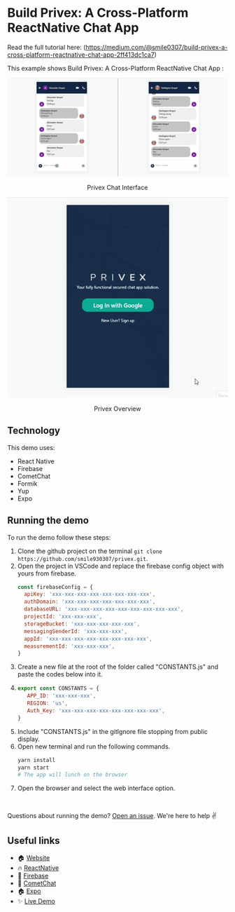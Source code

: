 # Build Privex: A Cross-Platform ReactNative Chat App


Read the full tutorial here: (https://medium.com/@smile0307/build-privex-a-cross-platform-reactnative-chat-app-2ff413dc1ca7)

This example shows Build Privex: A Cross-Platform ReactNative Chat App
:

![The ChatScreen](./screenshots/0.gif)

<center><figcaption>Privex Chat Interface</figcaption></center>

![The HomeScreen](./screenshots/1.gif)

<center><figcaption>Privex Overview</figcaption></center>

## Technology

This demo uses:

- React Native
- Firebase
- CometChat
- Formik
- Yup
- Expo

## Running the demo

To run the demo follow these steps:

1. Clone the github project on the terminal `git clone https://github.com/smile930307/privex.git`.
2. Open the project in VSCode and replace the firebase config object with yours from firebase.
   ```js
   const firebaseConfig = {
     apiKey: 'xxx-xxx-xxx-xxx-xxx-xxx-xxx-xxx',
     authDomain: 'xxx-xxx-xxx-xxx-xxx-xxx-xxx',
     databaseURL: 'xxx-xxx-xxx-xxx-xxx-xxx-xxx-xxx-xxx',
     projectId: 'xxx-xxx-xxx',
     storageBucket: 'xxx-xxx-xxx-xxx-xxx',
     messagingSenderId: 'xxx-xxx-xxx',
     appId: 'xxx-xxx-xxx-xxx-xxx-xxx-xxx-xxx',
     measurementId: 'xxx-xxx-xxx',
   }
   ```
3. Create a new file at the root of the folder called "CONSTANTS.js" and paste the codes below into it.
3. ```js
   export const CONSTANTS = {
      APP_ID: 'xxx-xxx-xxx',
      REGION: 'us',
      Auth_Key: 'xxx-xxx-xxx-xxx-xxx-xxx-xxx-xxx',
   }
   ```
4. Include "CONSTANTS.js" in the gitIgnore file stopping from public display. 
3. Open new terminal and run the following commands.
   ```sh
   yarn install
   yarn start
   # The app will lunch on the browser
   ```
4. Open the browser and select the web interface option.

<br/>

Questions about running the demo? [Open an issue](https://github.com/smile930307/privex/issues). We're here to help ✌️

## Useful links

- 🏠 [Website](https://smile0307personalsite.netlify.app/)
- 🔥 [ReactNative](https://reactnative.dev/)
- 🚀 [Firebase](https://firebase.google.com/)
- 🎅 [CometChat](https://firebase.google.com/)
- 🏠 [Expo](https://expo.dev/)
- ✨ [Live Demo](http://privex-d1c15.web.app/)